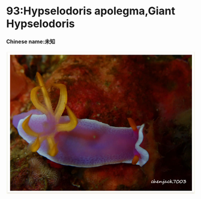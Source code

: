 # 93:Hypselodoris apolegma,Giant Hypselodoris

#### Chinese name:未知

![](../../.gitbook/assets/hypselodoris-apolegma.jpg)

